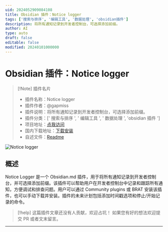 ```yaml
---
uid: 2024052909084108
title: Obsidian 插件：Notice logger
tags: ['搜索与排序', '编辑工具', '数据处理', 'obsidian插件']
description: 将所有通知记录到开发者控制台，可选择添加前缀。
author: AI
type: auto
draft: false
editable: false
modified: 20240101000000
---
```


# Obsidian 插件：Notice logger

> [!Note] 插件名片
> - 插件名称：Notice logger
> - 插件作者：@gapmiss
> - 插件说明：将所有通知记录到开发者控制台，可选择添加前缀。
> - 插件分类：[' 搜索与排序 ', ' 编辑工具 ', ' 数据处理 ', 'obsidian 插件 ']
> - 项目地址：[点我访问](https://github.com/gapmiss/notice-logger)
> - 国内下载地址：[下载安装](https://pkmer.cn/products/plugin/pluginMarket/?notice-logger)
> - 自述文件：[Readme](https://ghproxy.net/https://raw.githubusercontent.com/gapmiss/notice-logger/master/README.md)

![Notice logger](https://cdn.pkmer.cn/covers/notice-logger.gif!pkmer)

## 概述

Notice Logger 是一个 Obsidian.md 插件，用于将所有通知记录到开发者控制台，并可选择添加前缀。该插件可以帮助用户在开发者控制台中记录和跟踪所有通知，方便调试和排查问题。用户可以通过 Community plugins 或 BRAT 安装该插件，也可以手动下载并安装。插件的未来计划包括添加时间戳选项和停止/开始记录的命令。

> [!help]
> 这篇插件文章还没有人贡献，欢迎占坑！
> 如果您有好的想法欢迎提交 PR 或者文末留言。

---



